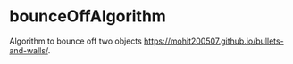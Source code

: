 # bounceOffAlgorithm
Algorithm to bounce off two objects
https://mohit200507.github.io/bullets-and-walls/.
